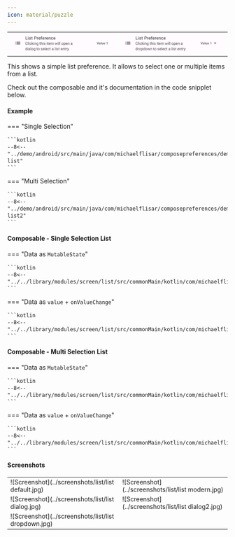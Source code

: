 ```yaml
---
icon: material/puzzle
---
```


|                                                  |                                                  |
|--------------------------------------------------|--------------------------------------------------|
| ![Screenshot](../screenshots/previews/list1.jpg) | ![Screenshot](../screenshots/previews/list2.jpg) |

This shows a simple list preference. It allows to select one or multiple items from a list.

Check out the composable and it's documentation in the code snipplet below.

#### Example

=== "Single Selection"

    ```kotlin
    --8<-- "../demo/android/src/main/java/com/michaelflisar/composepreferences/demo/demos/PrefScreenDemo.kt:demo-list"
    ```

=== "Multi Selection"

    ```kotlin
    --8<-- "../demo/android/src/main/java/com/michaelflisar/composepreferences/demo/demos/PrefScreenDemo.kt:demo-list2"
    ```

#### Composable - Single Selection List

=== "Data as `MutableState`"

    ```kotlin
    --8<-- "../../library/modules/screen/list/src/commonMain/kotlin/com/michaelflisar/composepreferences/screen/list/PreferenceList.kt:constructor"
    ```

=== "Data as `value` + `onValueChange`"

    ```kotlin
    --8<-- "../../library/modules/screen/list/src/commonMain/kotlin/com/michaelflisar/composepreferences/screen/list/PreferenceList.kt:constructor2"
    ```

#### Composable - Multi Selection List

=== "Data as `MutableState`"

    ```kotlin
    --8<-- "../../library/modules/screen/list/src/commonMain/kotlin/com/michaelflisar/composepreferences/screen/list/PreferenceListMulti.kt:constructor"
    ```

=== "Data as `value` + `onValueChange`"

    ```kotlin
    --8<-- "../../library/modules/screen/list/src/commonMain/kotlin/com/michaelflisar/composepreferences/screen/list/PreferenceListMulti.kt:constructor2"
    ```

#### Screenshots

|                                                      |                                                     |
|------------------------------------------------------|-----------------------------------------------------|
| ![Screenshot](../screenshots/list/list default.jpg)  | ![Screenshot](../screenshots/list/list modern.jpg)  |
| ![Screenshot](../screenshots/list/list dialog.jpg)   | ![Screenshot](../screenshots/list/list dialog2.jpg) |
| ![Screenshot](../screenshots/list/list dropdown.jpg) |  |